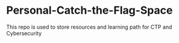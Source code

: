 # Personal-Catch-the-Flag-Space
This repo is used to store resources and learning path for CTP and Cybersecurity

